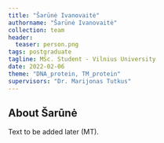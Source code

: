 ```yaml
---
title: "Šarūnė Ivanovaitė"
authorname: "Šarūnė Ivanovaitė"
collection: team
header:
  teaser: person.png
tags: postgraduate
tagline: MSc. Student - Vilnius University
date: 2022-02-06
theme: "DNA_protein, TM_protein"
supervisors: "Dr. Marijonas Tutkus"
---
```


<h2>About Šarūnė</h2>
Text to be added later (MT).

<!--{% include author-research-themes.html %}--->
<!--{% include team-member-collaborators.html %}--->
<!---{% include publication-list.html %}--->

